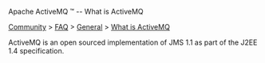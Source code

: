Apache ActiveMQ ™ -- What is ActiveMQ 

[Community](community.md) > [FAQ](CommunityCommunity/Community/faq.md) > [General](Community/FAQ/general.md) > [What is ActiveMQ](Community/FAQ/GeneralCommunity/FAQ/General/Community/FAQ/General/what-is-activemq.md)


ActiveMQ is an open sourced implementation of JMS 1.1 as part of the J2EE 1.4 specification.

